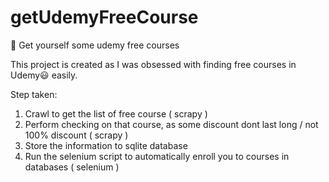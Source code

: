 # getUdemyFreeCourse
:muscle: Get yourself some udemy free courses

This project is created as I was obsessed with finding free courses in Udemy:smiley: easily.

Step taken:
1. Crawl to get the list of free course ( scrapy )
2. Perform checking on that course, as some discount dont last long / not 100% discount ( scrapy )
3. Store the information to sqlite database
4. Run the selenium script to automatically enroll you to courses in databases ( selenium )
